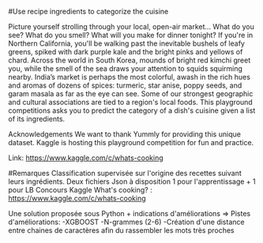 #Use recipe ingredients to categorize the cuisine

Picture yourself strolling through your local, open-air market... What do you see? What do you smell? What will you make for dinner tonight?
If you're in Northern California, you'll be walking past the inevitable bushels of leafy greens, spiked with dark purple kale and the bright pinks and yellows of chard. Across the world in South Korea, mounds of bright red kimchi greet you, while the smell of the sea draws your attention to squids squirming nearby. India’s market is perhaps the most colorful, awash in the rich hues and aromas of dozens of spices: turmeric, star anise, poppy seeds, and garam masala as far as the eye can see.
Some of our strongest geographic and cultural associations are tied to a region's local foods. This playground competitions asks you to predict the category of a dish's cuisine given a list of its ingredients. 

Acknowledgements
We want to thank Yummly for providing this unique dataset. Kaggle is hosting this playground competition for fun and practice.

Link: https://www.kaggle.com/c/whats-cooking

#Remarques
Classification supervisée sur l'origine des recettes suivant leurs ingrédients. Deux fichiers Json à disposition 1 pour l'apprentissage + 1 pour LB Concours Kaggle What's cooking? : https://www.kaggle.com/c/whats-cooking

Une solution proposée sous Python + indications d'améliorations => Pistes d'améliorations: -XGBOOST -N-grammes (2-6) -Création d'une distance entre chaines de caractères afin du rassembler les mots très proches
